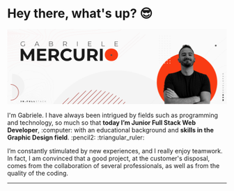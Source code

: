 <h1>Hey there, what's up? 😎</h1>
<img width="700" src="img/banner-gh-2.png" alt="banner that says Gabriele Mercurio - full stack web developer">
<p>I'm Gabriele. I have always been intrigued by fields such as programming and technology, so much so that <strong>today I’m Junior Full Stack Web Developer</strong>, :computer: with an educational background and <strong>skills in the Graphic Design field</strong>. :pencil2: :triangular_ruler:</p>
<p>I’m constantly stimulated by new experiences, and I really enjoy teamwork. In fact, I am convinced that a good project, at the customer's disposal, comes from the collaboration of several professionals, as well as from the quality of the coding.</p>
<hr>
